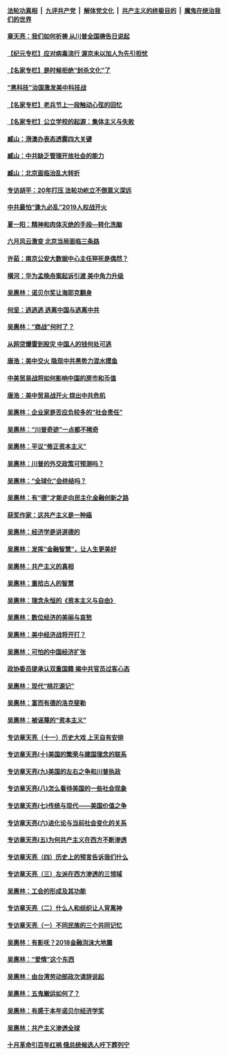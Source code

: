 ####  [法轮功真相](../../../../basic/blob/master/README.md?t=06242202) &nbsp;|&nbsp; [九评共产党](../../../../9ping.md/blob/master/README.md?t=06242202) &nbsp;|&nbsp; [解体党文化](../../../../jtdwh.md/blob/master/README.md?t=06242202)  &nbsp;|&nbsp; [共产主义的终极目的](../../../../gczydzjmd.md/blob/master/README.md?t=06242202) &nbsp;|&nbsp; [魔鬼在统治我们的世界](../../../../mgztzwmdsj.md/blob/master/README.md?t=06242202) 

#### [章天亮：我们如何祈祷 从川普全国祷告日说起](../pages/nsc423/n11944627.md?t=06242202) 

#### [【纪元专栏】应对病毒流行 渥京未以加人为先引担忧](../pages/nsc423/n11875714.md?t=06242202) 

#### [【名家专栏】是时候拒绝“封杀文化”了](../pages/nsc423/n11814093.md?t=06242202) 

#### [“黑科技”治国激发美中科技战](../pages/nsc423/n11638056.md?t=06242202) 

#### [【名家专栏】老兵节上一段触动心弦的回忆](../pages/nsc423/n11646016.md?t=06242202) 

#### [【名家专栏】公立学校的起源：集体主义与失败](../pages/nsc423/n11601833.md?t=06242202) 

#### [臧山：港澳办表态透露四大关键](../pages/nsc423/n11421628.md?t=06242202) 

#### [臧山：中共缺乏管理开放社会的能力](../pages/nsc423/n11407457.md?t=06242202) 

#### [臧山：北京面临治乱大转折](../pages/nsc423/n11406895.md?t=06242202) 

#### [专访胡平：20年打压 法轮功屹立不倒意义深远](../pages/nsc423/n11398800.md?t=06242202) 

#### [中共最怕“逢九必乱”2019人权战开火](../pages/nsc423/n11385248.md?t=06242202) 

#### [夏一阳：精神和肉体灭绝的手段—转化洗脑](../pages/nsc423/n11368250.md?t=06242202) 

#### [六月风云激变 北京当局面临三条路](../pages/nsc423/n11313668.md?t=06242202) 

#### [许茹：南京公安大数据中心主任猝死是偶然？](../pages/nsc423/n11064744.md?t=06242202) 

#### [横河：华为孟晚舟案起诉引渡 美中角力升级](../pages/nsc423/n11027230.md?t=06242202) 

#### [吴惠林：诺贝尔奖让海耶克翻身](../pages/nsc423/n10890049.md?t=06242202) 

#### [何坚：逃逃逃 逃离中国与逃离中共](../pages/nsc423/n10592891.md?t=06242202) 

#### [吴惠林：“商战”何时了？](../pages/nsc423/n10573558.md?t=06242202) 

#### [从网贷爆雷到股灾 中国人的钱何处可逃](../pages/nsc423/n10572800.md?t=06242202) 

#### [唐浩：美中交火 隐现中共黑势力混水摸鱼](../pages/nsc423/n10544040.md?t=06242202) 

#### [中美贸易战将如何影响中国的房市和币值](../pages/nsc423/n10543697.md?t=06242202) 

#### [唐浩：美中贸易战开火 烧出中共危机](../pages/nsc423/n10540126.md?t=06242202) 

#### [吴惠林：企业家是否应负较多的“社会责任”](../pages/nsc423/n10535022.md?t=06242202) 

#### [吴惠林：“川普奇迹”一点都不稀奇](../pages/nsc423/n10512808.md?t=06242202) 

#### [吴惠林：平议“修正资本主义”](../pages/nsc423/n10495724.md?t=06242202) 

#### [吴惠林：川普的外交政策可预测吗？](../pages/nsc423/n10462387.md?t=06242202) 

#### [吴惠林：“全球化”会终结吗？](../pages/nsc423/n10452838.md?t=06242202) 

#### [吴惠林：有“德”才能走向民主化金融创新之路](../pages/nsc423/n10432292.md?t=06242202) 

#### [获奖作家：这共产主义是一种癌](../pages/nsc423/n10431541.md?t=06242202) 

#### [吴惠林：经济学是讲道德的](../pages/nsc423/n10398014.md?t=06242202) 

#### [吴惠林：发挥“金融智慧”，让人生更美好](../pages/nsc423/n10375019.md?t=06242202) 

#### [吴惠林：共产主义的真相](../pages/nsc423/n10351394.md?t=06242202) 

#### [吴惠林：重拾古人的智慧](../pages/nsc423/n10337691.md?t=06242202) 

#### [吴惠林：理念永恒的《资本主义与自由》](../pages/nsc423/n10316274.md?t=06242202) 

#### [吴惠林：数位经济的美丽与哀愁](../pages/nsc423/n10292946.md?t=06242202) 

#### [吴惠林：美中经济战将开打？](../pages/nsc423/n10258825.md?t=06242202) 

#### [吴惠林：可怕的中国经济扩张](../pages/nsc423/n10219147.md?t=06242202) 

#### [政协委员提承认双重国籍 揭中共官员过客心态](../pages/nsc423/n10208809.md?t=06242202) 

#### [吴惠林：现代“桃花源记”](../pages/nsc423/n10185234.md?t=06242202) 

#### [吴惠林：富而有德的洛克斐勒](../pages/nsc423/n10142264.md?t=06242202) 

#### [吴惠林：被诬蔑的“资本主义”](../pages/nsc423/n10124816.md?t=06242202) 

#### [专访章天亮（十一）历史大戏 上天自有安排](../pages/nsc423/n10094905.md?t=06242202) 

#### [专访章天亮(十)美国的繁荣与建国理念的联系](../pages/nsc423/n10094899.md?t=06242202) 

#### [专访章天亮(九)美国的左右之争和川普执政](../pages/nsc423/n10094889.md?t=06242202) 

#### [专访章天亮(八)怎么看待美国的一些社会现象](../pages/nsc423/n10094857.md?t=06242202) 

#### [专访章天亮(七)传统与现代——美国价值之争](../pages/nsc423/n10093140.md?t=06242202) 

#### [专访章天亮(六)进化论与当前社会变化的关系](../pages/nsc423/n10092036.md?t=06242202) 

#### [专访章天亮(五)为何共产主义在西方不断渗透](../pages/nsc423/n10083620.md?t=06242202) 

#### [专访章天亮（四）历史上的预言告诉我们什么](../pages/nsc423/n10083606.md?t=06242202) 

#### [专访章天亮（三）左派在西方渗透的三领域](../pages/nsc423/n10081115.md?t=06242202) 

#### [吴惠林：工会的形成及其功能](../pages/nsc423/n10080633.md?t=06242202) 

#### [专访章天亮（二）什么人和组织让人背离神](../pages/nsc423/n10076637.md?t=06242202) 

#### [专访章天亮（一）不同民族的三个共同记忆](../pages/nsc423/n10074188.md?t=06242202) 

#### [吴惠林：有影呒？2018金融泡沫大地震](../pages/nsc423/n10040534.md?t=06242202) 

#### [吴惠林：“爱情”这个东西](../pages/nsc423/n10019423.md?t=06242202) 

#### [吴惠林：由台湾劳动部政次请辞说起](../pages/nsc423/n9979679.md?t=06242202) 

#### [吴惠林：五鬼搬运如何了？](../pages/nsc423/n9925338.md?t=06242202) 

#### [吴惠林：有感于本年诺贝尔经济学奖](../pages/nsc423/n9871883.md?t=06242202) 

#### [吴惠林：共产主义渗透全球](../pages/nsc423/n9812748.md?t=06242202) 

#### [十月革命引百年红祸 俄总统候选人吁下葬列宁](../pages/nsc423/n9810182.md?t=06242202) 

